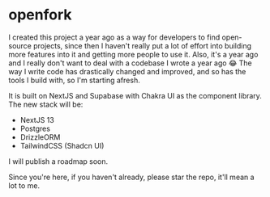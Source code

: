 # openfork

I created this project a year ago as a way for developers to find open-source projects, since then I haven't really put a lot of effort into building more features into it and getting more people to use it.
Also, it's a year ago and I really don't want to deal with a codebase I wrote a year ago 😂 The way I write code has drastically changed and improved, and so has the tools I build with, so I'm starting afresh.

It is built on NextJS and Supabase with Chakra UI as the component library. The new stack will be:

- NextJS 13
- Postgres
- DrizzleORM
- TailwindCSS (Shadcn UI)

I will publish a roadmap soon.

Since you're here, if you haven't already, please star the repo, it'll mean a lot to me.
